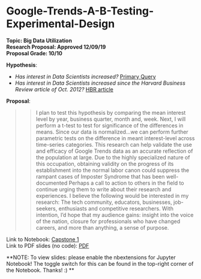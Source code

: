 # Google-Trends-A-B-Testing-Experimental-Design
**Topic: Big Data Utilization<br>Research Proposal: Approved 12/09/19<br>Proposal Grade: 10/10**

**Hypothesis**:
- <i>Has interest in Data Scientists increased?</i>
[Primary Query](https://trends.google.com/trends/explore?date=2012-01-01%202019-12-01&geo=US&q=data%20scientist)
- <i>Has interest in Data Scientists increased since the Harvard Business Review article of Oct. 2012?</i>
[HBR article](https://hbr.org/2012/10/data-scientist-the-sexiest-job-of-the-21st-century)

**Proposal**: 
>>I plan to test this hypothesis by comparing the mean interest level by year, business quarter, month and, week. Next, I will perform a t-test to test for significance of the differences in means. Since our data is normalized…we can perform further parametric tests on the difference in meant interest-level across time-series categories.
>>This research can help validate the use and efficacy of Google Trends data as an accurate reflection of the population at large.  Due to the highly specialized nature of this occupation, obtaining validity on the progress of its establishment into the normal labor canon could suppress the rampant cases of Imposter Syndrome that has been well-documented  Perhaps a call to action to others in the field to continue urging them to write about their research and experiences. 
>>I believe the following would be interested in my research: The tech community, educators, businesses, job-seekers, enthusiasts and competitive researchers. With intention, I’d hope that my audience gains: insight into the voice of the nation, closure for professionals who have changed careers, and more than anything, a sense of purpose.

Link to Notebook: [Capstone 1](https://github.com/andheartsjaz/capstone_1/blob/master/capstone_presentation.ipynb)<br>Link to PDF slides (no code): [PDF](https://github.com/andheartsjaz/capstone_1/blob/master/capstone_presentation_pdf.pdf)

**NOTE: To view slides: please enable the nbextensions for Jupyter Notebook! The toggle switch for this can be found in the top-right corner of the Notebook. Thanks! :) **


